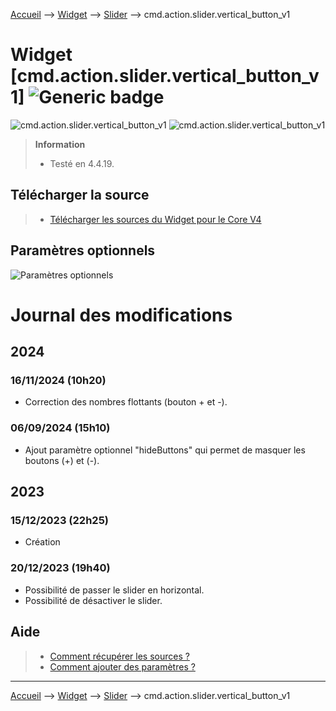 
<a href="{{site.url}}/documentation">Accueil</a> --> <a href="{{site.url}}/documentation/{{site.widget}}">Widget</a> --> <a href="{{site.url}}/documentation/{{site.widget}}/fr_FR/action/slider">Slider</a> --> cmd.action.slider.vertical_button_v1

# Widget [cmd.action.slider.vertical_button_v1] ![Generic badge](https://img.shields.io/badge/Version-4.3-green.svg)


<img src="../../../../images/dashboard/action.slider.vertical_button_v1_visuel.png" alt="cmd.action.slider.vertical_button_v1" />
<img src="../../../../images/dashboard/action.slider.vertical_button_v1_visuel2.png" alt="cmd.action.slider.vertical_button_v1" />


> **Information**
>
> - Testé en 4.4.19.
>

## Télécharger la source
> - [Télécharger les sources du Widget pour le Core V4]({{site.url_git}}/WIDGET_cmd.action.slider.vertical_button_v1)


## Paramètres optionnels

<img src="../../../../images/dashboard/action.slider.vertical_button_v1_param2.png" alt="Paramètres optionnels" />

# Journal des modifications

## 2024
### 16/11/2024 (10h20)
- Correction des nombres flottants (bouton + et -).
### 06/09/2024 (15h10)
- Ajout paramètre optionnel "hideButtons" qui permet de masquer les boutons (+) et (-).
## 2023
### 15/12/2023 (22h25)
- Création
### 20/12/2023 (19h40)
- Possibilité de passer le slider en horizontal.
- Possibilité de désactiver le slider.

## Aide
> - [Comment récupérer les sources ?]({{site.url}}/documentation/{{site.help}}/fr_FR/download)
> - [Comment ajouter des paramètres ?]({{site.url}}/documentation/{{site.help}}/fr_FR/application)

<hr />

<a href="{{site.url}}/documentation">Accueil</a> --> <a href="{{site.url}}/documentation/{{site.widget}}">Widget</a> --> <a href="{{site.url}}/documentation/{{site.widget}}/fr_FR/action/slider">Slider</a> --> cmd.action.slider.vertical_button_v1